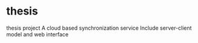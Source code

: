 # thesis
thesis project 
A cloud based synchronization service
Include server-client model and web interface
